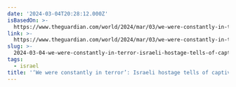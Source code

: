 ```yaml
---
date: '2024-03-04T20:28:12.000Z'
isBasedOn: >-
  https://www.theguardian.com/world/2024/mar/03/we-were-constantly-in-terror-israeli-hostage-tells-of-captivity-in-gaza
link: >-
  https://www.theguardian.com/world/2024/mar/03/we-were-constantly-in-terror-israeli-hostage-tells-of-captivity-in-gaza
slug: >-
  2024-03-04-we-were-constantly-in-terror-israeli-hostage-tells-of-captivity-in-gaza
tags:
  - israel
title: '‘We were constantly in terror’: Israeli hostage tells of captivity in Gaza '
---
```


